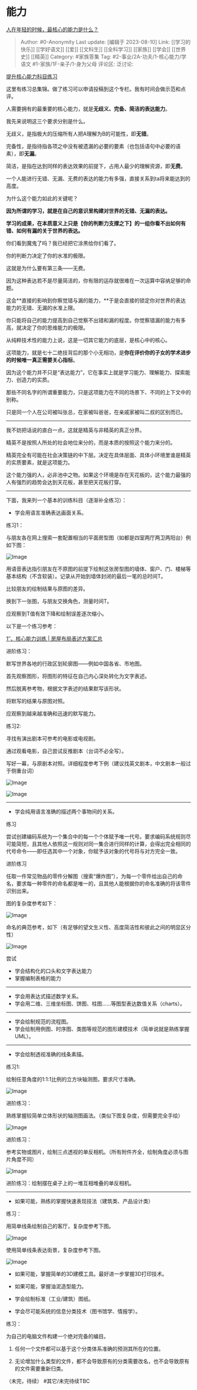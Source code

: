 # 能力
[人在年轻的时候，最核心的能力是什么？](https://www.zhihu.com/question/303482683/answer/1320422809)

> Author: #0-Anonymity
> Last update: [编辑于 2023-08-10]
> Link: [[学习的快乐]] [[学好语文]] [[爱]] [[文科生]] [[全科学习]] [[家族]] [[学会]] [[世界史]] [[精英]]
> Category: #家族答集
> Tag: #2-事业/2A-功夫/1-核心能力/学语文 #1-家族/1F-亲子/1-身为父母
> 评论区:
> 泛讨论:

[提升核心能力科目练习](https://www.zhihu.com/column/c_1405957234203062272)

这里有练习总集锦。做了练习可以申请投稿到这个专栏。我有时间会做示范和点评。

人需要拥有的最重要的核心能力，就是**无歧义、完备、简洁的表达能力**。

我先来说明这三个要求分别是什么。

无歧义，是指极大的压缩所有人把A理解为B的可能性，即**无错**。

完备性，是指待指各项之中没有被遗漏的必要的要素（也包括语句中必要的语素），即**无漏**。

简洁，是指在达到同样的表达效果的前提下，占用人最少的理解资源，即**无费**。

一个人能进行无错、无漏、无费的表达的能力有多强，直接关系到ta将来能达到的高度。

为什么这个能力如此的关键呢？

**因为所谓的学习，就是在自己的意识里构建对世界的无错、无漏的表达。**

**学习的成果，在本质意义上只是【你的判断力支撑之下】的一组你看不出如何有错、如何有漏的关于世界的表达。**

你们看到魔鬼了吗？我已经把它涂黑给你们看了。

你的判断力决定了你的水准的极限。

这就是为什么要有第三条——无费。

因为这种表达若不是尽量简洁的，你有限的运存就很难在一次运算中容纳足够的命题。

这会**直接的影响到你察觉错与漏的能力，**于是会直接的锁定你对世界的表达能力的无错、无漏的水准上限。

你只能将自己的能力提高到自己觉察不出错和漏的程度。你觉察错漏的能力有多高，就决定了你的思维能力的极限。

从纯粹技术性的能力上说，这是一切其它能力的底层，是核心中的核心。

这项能力，就是七十二绝技背后的那个小无相功，是**你在评价你的子女的学术进步的时候唯一真正需要关心指标**。

因为这个能力并不只是“表达能力”，它在事实上就是学习能力、理解能力、探索能力、创造力的实质。

那些不同名字的所谓重要能力，只是这项能力在不同的场景下、不同的上下文中的别称。

只是同一个人在公司被叫张总，在家被叫爸爸，在亲戚家被叫二叔的区别而已。

--------------------

我不妨把话说的直白一点，这就是精英与非精英的真正分界。

精英不是按照人所处的社会地位来分的，而是本质的按照这个能力来分的。

精英完全有可能在社会决策链的中下层。决定在具体层面、具体小环境里谁是精英的实质要素，就是这项能力。

这个能力强的人，必非池中之物。如果这个环境是存在天花板的，这个能力最强的人有强烈的趋势会达到天花板，甚至把天花板打穿。

--------------------

下面，我来列一个基本的训练科目（逐渐补全练习）：

*  学会用语言准确表达画面关系。

练习1：

与朋友各在网上搜索一套配置相当的平面房型图（如都是四室两厅两卫两阳台）例如下图：

![Image](https://pic1.zhimg.com/50/v2-4539e221497fe317fd4d1347057bc8f1_720w.jpg?source=1940ef5c)

用语音表达指引朋友在不原图的前提下绘制这张房型图的墙体、窗户、门、楼梯等基本结构（不含软装）。记录从开始到墙体封闭的最后一笔的总时间T。

比较朋友的绘制结果与原图的差异。

换到下一张图，与朋友交换角色，测量时间T。

应观察到T值有效下降和绘制误差逐次缩小。

以下是一个练习参考：

[1″、核心能力训练 | 房屋布局表述方案汇总](https://zhuanlan.zhihu.com/p/397392822)

进阶练习：

默写世界各地的行政区划轮廓图——例如中国各省、市地图。

首先观察图形，将图形的特征在自己内心深处转化为文字表述。

然后脱离参考物，根据文字表述的结果默写该形状。

将默写的结果与原图对照。

应观察到越来越准确和迅速的默写能力。

练习2:

寻找有演出剧本可参考的电影或电视剧。

通过观看电影，自己尝试反推剧本（台词不必全写）。

写好一幕，与原剧本对照。详细程度参考下例（建议找英文剧本，中文剧本一般过于侧重台词）

![Image](https://picx.zhimg.com/50/v2-701108eb517450df9bb66c8525aa1260_720w.jpg?source=1940ef5c)

![Image](https://pic1.zhimg.com/50/v2-861e9411705a23b19aac42aadc2d635c_720w.jpg?source=1940ef5c)

--------------------

*  学会纯用语言准确的描述两个事物间的关系。

练习

尝试创建编码系统为一个集合中的每一个个体赋予唯一代号。要求编码系统规则尽可能简短，且其他人依照这一规则对同一集合进行同样的计算，会得出完全相同的代号命令——即任选其中一个对象，你赋予该对象的代号将与对方完全一致。

进阶练习

任取一件常见物品的零件分解图（搜索“爆炸图”），为每一个零件给出自己的命名，要求每一种零件的命名都是唯一的，且其他人能根据你的命名准确的将该零件识别出来。

图的复杂度参考如下：

![Image](https://pic1.zhimg.com/50/v2-c8169fc2ff37791303958d9e4f61c13b_720w.jpg?source=1940ef5c)

命名的典范参考，如下（有足够的望文生义性、高度简洁性和彼此之间的明显区分性）

![Image](https://picx.zhimg.com/50/v2-96ca22900855ef5fed9c7bcf333a217e_720w.jpg?source=1940ef5c)

尝试

*  学会结构化的口头和文字表达能力
*  掌握编制表格的能力

--------------------

*  学会用表达式描述数学关系。
*  学会用二维、三维坐标图、饼图、柱图……等图型表达数值关系（charts）。

--------------------

*  学会绘制规范的流程图。
*  学会绘制用例图、时序图、类图等规范的图形建模技术（简单说就是熟练掌握UML）。

--------------------

*  学会绘制透视准确的线条素描。

练习1:

绘制任意角度的1:1:1比例的立方块轴测图，要求尺寸准确。

![Image](https://pic1.zhimg.com/50/v2-c83a40e19eff39aa04eb0621b0b257a7_720w.jpg?source=1940ef5c)

进阶练习：

熟练掌握较简单立体形状的轴测图画法。（类似下图复杂度，但需要完全手绘）

![Image](https://pica.zhimg.com/50/v2-224027ad5efaaa85cadf5bcfcd5468a5_720w.gif?source=1940ef5c)

进阶练习：

参考实物或图片，绘制三点透视的单反相机。（所有附件齐全，绘制角度必须与图片角度不同）

![Image](https://picx.zhimg.com/50/v2-53d19db4deaf7e9ca6591cc2507235de_720w.gif?source=1940ef5c)

进阶练习：绘制摆在桌子上的一堆互相堆叠的单反相机。

--------------------

*  如果可能，熟练的掌握快速表现技法（建筑类、产品设计类）

练习：

用简单线条绘制自己的客厅，复杂度参考下图。

![Image](https://pic1.zhimg.com/50/v2-26012db36d6ce7cdcb9421d6647c96dd_720w.jpg?source=1940ef5c)

使用简单线条表达街景，复杂度参考下图。

![Image](https://picx.zhimg.com/50/v2-057dcb04b53cd22895521ce5a801d9f9_720w.jpg?source=1940ef5c)

*  如果可能，掌握简单的3D建模工具。最好进一步掌握3D打印技术。
*  如果可能，掌握油泥造型能力。
*  学会绘制标准（工业/建筑）图纸。

*  学会尽可能系统的信息分类技术（图书馆学、情报学）。

练习：

为自己的电脑文件构建一个绝对完备的编目。

1. 任何一个文件都可以基于这个分类体系准确的预测其所在的位置。

2. 无论增加什么类型的文件，都不会导致原有的分类需要改名，也不会导致原有的文件需要重新归类。

（未完，待续）
#其它/未完待续TBC
